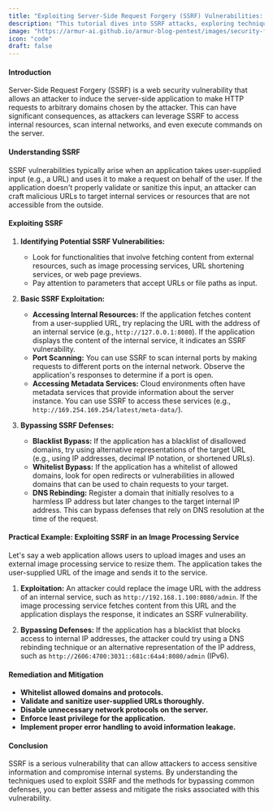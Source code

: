 ```yaml
---
title: "Exploiting Server-Side Request Forgery (SSRF) Vulnerabilities: Gaining Access to Internal Resources and Bypassing Defenses"
description: "This tutorial dives into SSRF attacks, exploring techniques to exploit vulnerable applications, access internal resources, and bypass common SSRF protection mechanisms."
image: "https://armur-ai.github.io/armur-blog-pentest/images/security-fundamentals.png"
icon: "code"
draft: false
---
```

#### Introduction

Server-Side Request Forgery (SSRF) is a web security vulnerability that allows an attacker to induce the server-side application to make HTTP requests to arbitrary domains chosen by the attacker. This can have significant consequences, as attackers can leverage SSRF to access internal resources, scan internal networks, and even execute commands on the server. 

#### Understanding SSRF

SSRF vulnerabilities typically arise when an application takes user-supplied input (e.g., a URL) and uses it to make a request on behalf of the user. If the application doesn't properly validate or sanitize this input, an attacker can craft malicious URLs to target internal services or resources that are not accessible from the outside.

#### Exploiting SSRF

1. **Identifying Potential SSRF Vulnerabilities:**

   - Look for functionalities that involve fetching content from external resources, such as image processing services, URL shortening services, or web page previews.
   - Pay attention to parameters that accept URLs or file paths as input.

2. **Basic SSRF Exploitation:**

   - **Accessing Internal Resources:**  If the application fetches content from a user-supplied URL, try replacing the URL with the address of an internal service (e.g., `http://127.0.0.1:8080`). If the application displays the content of the internal service, it indicates an SSRF vulnerability.
   - **Port Scanning:**  You can use SSRF to scan internal ports by making requests to different ports on the internal network. Observe the application's responses to determine if a port is open.
   - **Accessing Metadata Services:** Cloud environments often have metadata services that provide information about the server instance. You can use SSRF to access these services (e.g., `http://169.254.169.254/latest/meta-data/`).

3. **Bypassing SSRF Defenses:**

   - **Blacklist Bypass:** If the application has a blacklist of disallowed domains, try using alternative representations of the target URL (e.g., using IP addresses, decimal IP notation, or shortened URLs).
   - **Whitelist Bypass:** If the application has a whitelist of allowed domains, look for open redirects or vulnerabilities in allowed domains that can be used to chain requests to your target.
   - **DNS Rebinding:** Register a domain that initially resolves to a harmless IP address but later changes to the target internal IP address. This can bypass defenses that rely on DNS resolution at the time of the request.

#### Practical Example: Exploiting SSRF in an Image Processing Service

Let's say a web application allows users to upload images and uses an external image processing service to resize them. The application takes the user-supplied URL of the image and sends it to the service. 

1. **Exploitation:** An attacker could replace the image URL with the address of an internal service, such as `http://192.168.1.100:8080/admin`. If the image processing service fetches content from this URL and the application displays the response, it indicates an SSRF vulnerability.

2. **Bypassing Defenses:** If the application has a blacklist that blocks access to internal IP addresses, the attacker could try using a DNS rebinding technique or an alternative representation of the IP address, such as `http://2606:4700:3031::681c:64a4:8080/admin` (IPv6).

#### Remediation and Mitigation

* **Whitelist allowed domains and protocols.**
* **Validate and sanitize user-supplied URLs thoroughly.**
* **Disable unnecessary network protocols on the server.**
* **Enforce least privilege for the application.**
* **Implement proper error handling to avoid information leakage.**

#### Conclusion

SSRF is a serious vulnerability that can allow attackers to access sensitive information and compromise internal systems. By understanding the techniques used to exploit SSRF and the methods for bypassing common defenses, you can better assess and mitigate the risks associated with this vulnerability. 